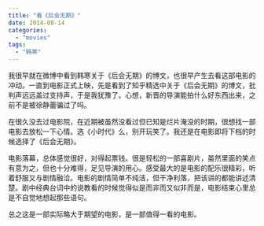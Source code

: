 ```yaml
---
title: "看《后会无期》"
date: 2014-08-14
categories: 
  - "movies"
tags: 
  - "韩寒"
---
```


我很早就在微博中看到韩寒关于《后会无期》的博文，也很早产生去看这部电影的冲动。一直到电影正式上映，先是看到了知乎精选中关于《后会无期》的博文，批判声远远盖过支持声，于是我犹豫了。心想，新晋的导演能拍什么好东西出来，之前不是被徐静蕾骗过了吗。

在很久没去过电影院，在近期被虽然没看过但已知是烂片淹没的时期，很想找一部电影去放松一下心情。选《小时代》么，别开玩笑了。我还是在电影即将下档的时候选择了《后会无期》。

电影落幕，总体感觉很好，对得起票钱。很是轻松的一部喜剧片，虽然里面的笑点有意为之，但也十分难得，足见导演的用心。感受最大的是电影的配乐很精彩，听着舒服又与剧情融洽。电影的剧情简单不纯洁，但干净利落，把该讲的都能讲述清楚。剧中经典台词中的说教看的时候觉得似是而非而又似非而是，电影结束心里总是不自觉地想起那些语句。

总之这是一部实际略大于期望的电影，是一部值得一看的电影。
